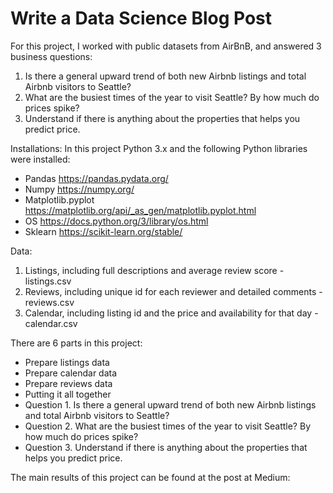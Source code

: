 # Write a Data Science Blog Post

For this project, I worked with public datasets from AirBnB, and answered 3 business questions:

1. Is there a general upward trend of both new Airbnb listings and total Airbnb visitors to Seattle?
2. What are the busiest times of the year to visit Seattle? By how much do prices spike?
3. Understand if there is anything about the properties that helps you predict price.

Installations: In this project Python 3.x and the following Python libraries were installed:

- Pandas https://pandas.pydata.org/
- Numpy https://numpy.org/
- Matplotlib.pyplot https://matplotlib.org/api/_as_gen/matplotlib.pyplot.html
- OS https://docs.python.org/3/library/os.html
- Sklearn https://scikit-learn.org/stable/

Data:
1. Listings, including full descriptions and average review score - listings.csv
2. Reviews, including unique id for each reviewer and detailed comments - reviews.csv
3. Calendar, including listing id and the price and availability for that day - calendar.csv

There are 6 parts in this project:
- Prepare listings data
- Prepare calendar data
- Prepare reviews data
- Putting it all together
- Question 1. Is there a general upward trend of both new Airbnb listings and total Airbnb visitors to Seattle?
- Question 2. What are the busiest times of the year to visit Seattle? By how much do prices spike?
- Question 3. Understand if there is anything about the properties that helps you predict price.

The main results of this project can be found at the post at Medium:
